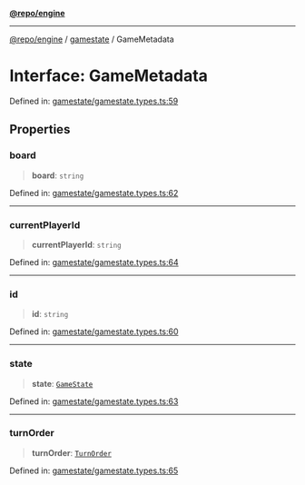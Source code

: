 [**@repo/engine**](../../README.md)

***

[@repo/engine](../../modules.md) / [gamestate](../README.md) / GameMetadata

# Interface: GameMetadata

Defined in: [gamestate/gamestate.types.ts:59](https://github.com/alexqguo/drinking-board-game-v3/blob/1123a2491488adcd1534d1bcc4d95b9a9f0d7a43/packages/engine/src/gamestate/gamestate.types.ts#L59)

## Properties

### board

> **board**: `string`

Defined in: [gamestate/gamestate.types.ts:62](https://github.com/alexqguo/drinking-board-game-v3/blob/1123a2491488adcd1534d1bcc4d95b9a9f0d7a43/packages/engine/src/gamestate/gamestate.types.ts#L62)

***

### currentPlayerId

> **currentPlayerId**: `string`

Defined in: [gamestate/gamestate.types.ts:64](https://github.com/alexqguo/drinking-board-game-v3/blob/1123a2491488adcd1534d1bcc4d95b9a9f0d7a43/packages/engine/src/gamestate/gamestate.types.ts#L64)

***

### id

> **id**: `string`

Defined in: [gamestate/gamestate.types.ts:60](https://github.com/alexqguo/drinking-board-game-v3/blob/1123a2491488adcd1534d1bcc4d95b9a9f0d7a43/packages/engine/src/gamestate/gamestate.types.ts#L60)

***

### state

> **state**: [`GameState`](../enumerations/GameState.md)

Defined in: [gamestate/gamestate.types.ts:63](https://github.com/alexqguo/drinking-board-game-v3/blob/1123a2491488adcd1534d1bcc4d95b9a9f0d7a43/packages/engine/src/gamestate/gamestate.types.ts#L63)

***

### turnOrder

> **turnOrder**: [`TurnOrder`](../enumerations/TurnOrder.md)

Defined in: [gamestate/gamestate.types.ts:65](https://github.com/alexqguo/drinking-board-game-v3/blob/1123a2491488adcd1534d1bcc4d95b9a9f0d7a43/packages/engine/src/gamestate/gamestate.types.ts#L65)

